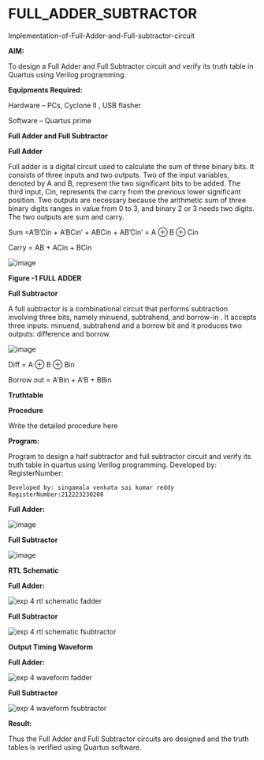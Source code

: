 # FULL_ADDER_SUBTRACTOR

Implementation-of-Full-Adder-and-Full-subtractor-circuit

**AIM:**

To design a Full Adder and Full Subtractor circuit and verify its truth table in Quartus using Verilog programming.

**Equipments Required:**

Hardware – PCs, Cyclone II , USB flasher

Software – Quartus prime

**Full Adder and Full Subtractor**

**Full Adder**

Full adder is a digital circuit used to calculate the sum of three binary bits. It consists of three inputs and two outputs. Two of the input variables, denoted by A and B, represent the two significant bits to be added. The third input, Cin, represents the carry from the previous lower significant position. Two outputs are necessary because the arithmetic sum of three binary digits ranges in value from 0 to 3, and binary 2 or 3 needs two digits. The two outputs are sum and carry.

Sum =A’B’Cin + A’BCin’ + ABCin + AB’Cin’ = A ⊕ B ⊕ Cin 

Carry = AB + ACin + BCin

![image](https://github.com/naavaneetha/FULL_ADDER_SUBTRACTOR/assets/154305477/0f30ba51-5ffb-4198-845f-18e054f675e7)

**Figure -1 FULL ADDER**

**Full Subtractor**

A full subtractor is a combinational circuit that performs subtraction involving three bits, namely minuend, subtrahend, and borrow-in . It accepts three inputs: minuend, subtrahend and a borrow bit and it produces two outputs: difference and borrow.

![image](https://github.com/naavaneetha/FULL_ADDER_SUBTRACTOR/assets/154305477/02b24f51-ab51-4304-9ad6-7b81ffc1ead5)

Diff = A ⊕ B ⊕ Bin 

Borrow out = A'Bin + A'B + BBin

**Truthtable**

**Procedure**

Write the detailed procedure here

**Program:**

Program to design a half subtractor and full subtractor circuit and verify its truth table in quartus using Verilog programming. Developed by: RegisterNumber:
```
Developed by: singamala venkata sai kumar reddy
RegisterNumber:212223230208
```

**Full Adder:**

![image](https://github.com/23004205/FULL_ADDER_SUBTRACTOR/assets/138971114/b0e7c4f5-0b74-4832-ad89-c0bcd1cb2d0c)



**Full Subtractor**


![image](https://github.com/23004205/FULL_ADDER_SUBTRACTOR/assets/138971114/6d5473f3-0390-4c11-a271-67eafef62a0f)



**RTL Schematic**

**Full Adder:**

![exp 4 rtl schematic fadder](https://github.com/23003250/FULL_ADDER_SUBTRACTOR/assets/139331462/a8fec4ef-013e-4ab6-9ece-32edb9b7a839)

**Full Subtractor**

![exp 4 rtl schematic fsubtractor](https://github.com/23003250/FULL_ADDER_SUBTRACTOR/assets/139331462/38de2167-852a-45e7-ba22-09af1211a59d)

**Output Timing Waveform**

**Full Adder:**

![exp 4 waveform fadder](https://github.com/23003250/FULL_ADDER_SUBTRACTOR/assets/139331462/9ac232ab-b295-4ab7-8afe-671951daa081)


**Full Subtractor**

![exp 4 waveform fsubtractor](https://github.com/23003250/FULL_ADDER_SUBTRACTOR/assets/139331462/82f281e0-b870-409c-be34-884f15c22d5b)


**Result:**

Thus the Full Adder and Full Subtractor circuits are designed and the truth tables is verified using Quartus software.

